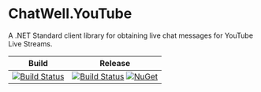 # ChatWell.YouTube
A .NET Standard client library for obtaining live chat messages for YouTube Live Streams.

|Build|Release|
|:---:|:-----:|
|[![Build Status](https://travis-ci.org/StephenMP/ChatWell.YouTube.svg?branch=master)](https://travis-ci.org/StephenMP/ChatWell.YouTube)|[![Build Status](https://travis-ci.org/StephenMP/ChatWell.YouTube.svg?branch=release)](https://travis-ci.org/StephenMP/ChatWell.YouTube) [![NuGet](https://img.shields.io/nuget/v/ChatWell.YouTube.svg)](https://www.nuget.org/packages/ChatWell.YouTube/)|

